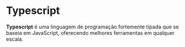 # Typescript

**Typescript** é uma linguagem de programação fortemente tipada que se baseia em JavaScript, oferecendo melhores ferramentas em qualquer escala.
